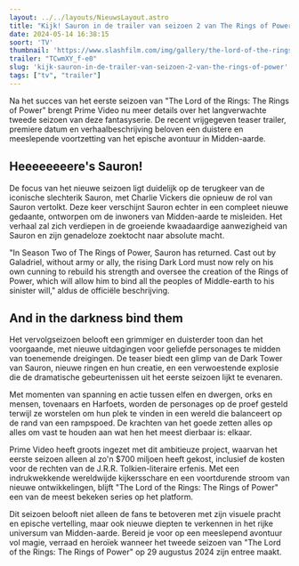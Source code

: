 ```yaml
---
layout: ../../layouts/NieuwsLayout.astro
title: "Kijk! Sauron in de trailer van seizoen 2 van The Rings of Power"
date: 2024-05-14 16:38:15
soort: 'TV'
thumbnail: 'https://www.slashfilm.com/img/gallery/the-lord-of-the-rings-the-rings-of-power-season-2-teaser-reveals-saurons-new-form/the-rings-of-power-returns-later-this-year-with-season-2-1715693767.jpg'
trailer: "TCwmXY_f-e0"
slug: 'kijk-sauron-in-de-trailer-van-seizoen-2-van-the-rings-of-power'
tags: ["tv", "trailer"]
---
```


Na het succes van het eerste seizoen van "The Lord of the Rings: The Rings of Power" brengt Prime Video nu meer details over het langverwachte tweede seizoen van deze fantasyserie. De recent vrijgegeven teaser trailer, premiere datum en verhaalbeschrijving beloven een duistere en meeslepende voortzetting van het epische avontuur in Midden-aarde.

## Heeeeeeeere's Sauron!

De focus van het nieuwe seizoen ligt duidelijk op de terugkeer van de iconische slechterik Sauron, met Charlie Vickers die opnieuw de rol van Sauron vertolkt. Deze keer verschijnt Sauron echter in een compleet nieuwe gedaante, ontworpen om de inwoners van Midden-aarde te misleiden. Het verhaal zal zich verdiepen in de groeiende kwaadaardige aanwezigheid van Sauron en zijn genadeloze zoektocht naar absolute macht. 

"In Season Two of The Rings of Power, Sauron has returned. Cast out by Galadriel, without army or ally, the rising Dark Lord must now rely on his own cunning to rebuild his strength and oversee the creation of the Rings of Power, which will allow him to bind all the peoples of Middle-earth to his 	sinister will," aldus de officiële beschrijving.

## And in the darkness bind them

Het vervolgseizoen belooft een grimmiger en duisterder toon dan het voorgaande, met nieuwe uitdagingen voor geliefde personages te midden van toenemende dreigingen. De teaser biedt een glimp van de Dark Tower van Sauron, nieuwe ringen en hun creatie, en een verwoestende explosie die de dramatische gebeurtenissen uit het eerste seizoen lijkt te evenaren.

Met momenten van spanning en actie tussen elfen en dwergen, orks en mensen, tovenaars en Harfoets, worden de personages op de proef gesteld terwijl ze worstelen om hun plek te vinden in een wereld die balanceert op de rand van een rampspoed. De krachten van het goede zetten alles op alles om vast te houden aan wat hen het meest dierbaar is: elkaar.

Prime Video heeft groots ingezet met dit ambitieuze project, waarvan het eerste seizoen alleen al zo'n $700 miljoen heeft gekost, inclusief de kosten voor de rechten van de J.R.R. Tolkien-literaire erfenis. Met een indrukwekkende wereldwijde kijkersschare en een voortdurende stroom van nieuwe ontwikkelingen, blijft "The Lord of the Rings: The Rings of Power" een van de meest bekeken series op het platform.

Dit seizoen belooft niet alleen de fans te betoveren met zijn visuele pracht en epische vertelling, maar ook nieuwe diepten te verkennen in het rijke universum van Midden-aarde. Bereid je voor op een meeslepend avontuur vol magie, verraad en heroïek wanneer het tweede seizoen van "The Lord of the Rings: The Rings of Power" op 29 augustus 2024 zijn entree maakt.